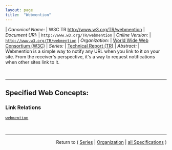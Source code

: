 ```yaml
---
layout: page
title:  "Webmention"
---
```


| *Canonical Name:* | W3C TR http://www.w3.org/TR/webmention
| *Document URI:* | `http://www.w3.org/TR/webmention`
| *Online Version:* | [`http://www.w3.org/TR/webmention`](http://www.w3.org/TR/webmention)
| *Organization:* | [World Wide Web Consortium (W3C)](..  "List of specification series by this organization")
| *Series:* | [Technical Report (TR)](.  "List of specifications in this series")
| *Abstract:* | Webmention is a simple way to notify any URL when you link to it on your site. From the receiver's perspective, it's a way to request notifications when other sites link to it.

<br/>
<hr/>

## Specified Web Concepts:

### Link Relations

[`webmention`](/concepts/link-relation/webmention "Identifies a target URI that supports the Webmention protocol. This allows clients that mention a resource in some form of publishing process to contact that endpoint and inform it that this resource has been mentioned.")



<br/>
<hr/>

<p style="text-align: right">Return to ( <a href="./">Series</a> | <a href="../">Organization</a> | <a href="../../">all Specifications</a> )</p>